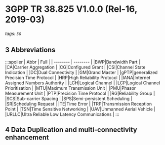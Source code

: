 # 3GPP TR 38.825 V1.0.0 (Rel-16, 2019-03)
###### tags: `5G`

## 3 Abbreviations
:::spoiler
| Abbr | Full |
| -------- | -------- |
|BWP|Bandwidth Part |
|CA|Carrier Aggregation |
|CG|Configured Grant |
|CSI|Channel State Indication |
|DC|Dual Connectivity |
|GM|Grand Master |
|gPTP|generalized Precision Time Protocol |
|HRP|High Reliability Protocol |
|IANA|Internet Assigned Numbers Authority |
|LCH|Logical Channel |
|LCP|Logical Channel Prioritisation |
|MTU|Maximum Transmission Unit |
|PMU|Phasor Measurement Unit |
|PTP|Precision Time Protocol |
|RG|Reliability Group |
|SCS|Sub-carrier Spacing |
|SPS|Semi-persistent Scheduling |
|SR|Scheduling Request |
|TE|Time Error |
|TRP|Transmission Reception Point |
|TSN|Time Sensitive Networking |
|UAV|Unmanned Aerial Vehicle |
|URLLC|Ultra Reliable Low Latency Communications |
:::

## 4 Data Duplication and multi-connectivity enhancement
